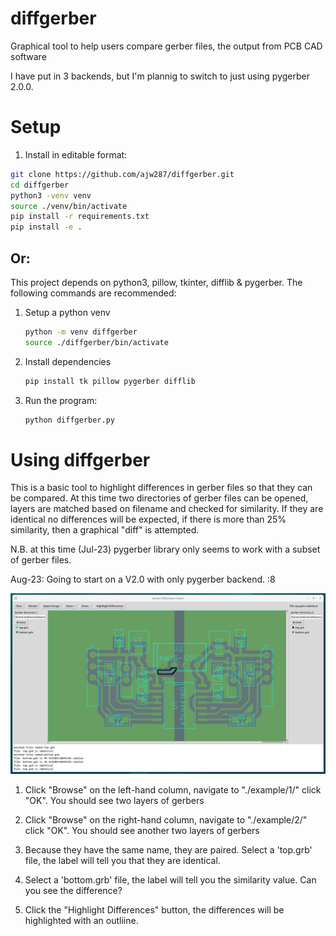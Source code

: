 # diffgerber
Graphical tool to help users compare gerber files, the output from PCB CAD software

I have put in 3 backends, but I'm plannig to switch to just using pygerber 2.0.0.


# Setup

1. Install in editable format:

```bash
git clone https://github.com/ajw287/diffgerber.git
cd diffgerber
python3 -venv venv
source ./venv/bin/activate
pip install -r requirements.txt
pip install -e .
```
## Or: 

This project depends on python3, pillow, tkinter, difflib & pygerber.  The following commands are recommended:

1. Setup a python venv
   ```bash
   python -m venv diffgerber
   source ./diffgerber/bin/activate
   ```
2. Install dependencies
   ```bash
   pip install tk pillow pygerber difflib
   ```
4. Run the program:
   ```bash
   python diffgerber.py
   ```

# Using diffgerber
This is a basic tool to highlight differences in gerber files so that they can be compared.  At this time two directories of gerber files can be opened, layers are matched based on filename and checked for similarity.  If they are identical no differences will be expected, if there is more than 25% similarity, then a graphical "diff" is attempted.

N.B. at this time (Jul-23) pygerber library only seems to work with a subset of gerber files.

Aug-23:  Going to start on a V2.0 with only pygerber backend. :8

![Picture of the Gerber Difftool](docs/pics/GerberDifferenceViewer.png?raw=true "diffgerber")

1. Click "Browse" on the left-hand column, navigate to "./example/1/" click "OK".  You should see two layers of gerbers

2. Click "Browse" on the right-hand column, navigate to "./example/2/" click "OK".  You should see another two layers of gerbers

3. Because they have the same name, they are paired.  Select a 'top.grb' file, the label will tell you that they are identical.

4. Select a 'bottom.grb' file, the label will tell you the similarity value.  Can you see the difference?

5. Click the "Highlight Differences" button, the differences will be highlighted with an outliine.
